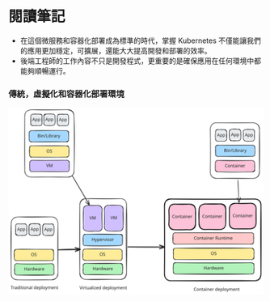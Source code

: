 # 閱讀筆記

- 在這個微服務和容器化部署成為標準的時代，掌握 Kubernetes 不僅能讓我們的應用更加穩定，可擴展，還能大大提高開發和部署的效率。
- 後端工程師的工作內容不只是開發程式，更重要的是確保應用在任何環境中都能夠順暢運行。

### 傳統，虛擬化和容器化部署環境

![img](img/different-way-of-deployments.svg)
